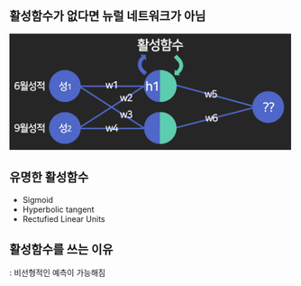 ## 활성함수가 없다면 뉴럴 네트워크가 아님

<img src="./../image/activation-funciton.png" width=500/>

## 유명한 활성함수

- Sigmoid
- Hyperbolic tangent
- Rectufied Linear Units

## 활성함수를 쓰는 이유

: 비선형적인 예측이 가능해짐
